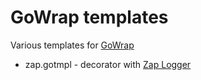 # GoWrap templates
Various templates for [GoWrap](https://github.com/hexdigest/gowrap)
- zap.gotmpl - decorator with [Zap Logger](https://github.com/uber-go/zap)
